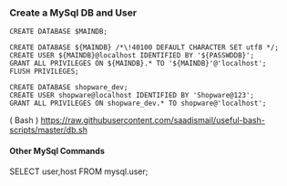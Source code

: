 
### Create a MySql DB and User 

```
CREATE DATABASE $MAINDB;

CREATE DATABASE ${MAINDB} /*\!40100 DEFAULT CHARACTER SET utf8 */;
CREATE USER ${MAINDB}@localhost IDENTIFIED BY '${PASSWDDB}';
GRANT ALL PRIVILEGES ON ${MAINDB}.* TO '${MAINDB}'@'localhost';
FLUSH PRIVILEGES;

CREATE DATABASE shopware_dev;
CREATE USER shopware@localhost IDENTIFIED BY 'Shopware@123';
GRANT ALL PRIVILEGES ON shopware_dev.* TO shopware@'localhost';

```

( Bash )
https://raw.githubusercontent.com/saadismail/useful-bash-scripts/master/db.sh

#### Other MySql Commands
SELECT user,host FROM mysql.user;

